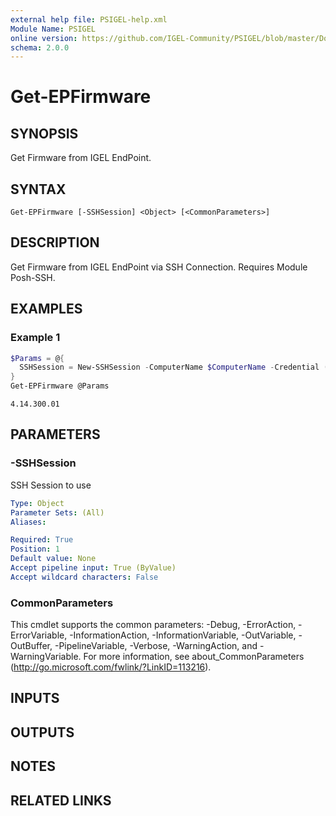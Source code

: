 ```yaml
---
external help file: PSIGEL-help.xml
Module Name: PSIGEL
online version: https://github.com/IGEL-Community/PSIGEL/blob/master/Docs/Get-EPFirmware.md
schema: 2.0.0
---
```


# Get-EPFirmware

## SYNOPSIS
Get Firmware from IGEL EndPoint.

## SYNTAX

```
Get-EPFirmware [-SSHSession] <Object> [<CommonParameters>]
```

## DESCRIPTION
Get Firmware from IGEL EndPoint via SSH Connection.
Requires Module Posh-SSH.

## EXAMPLES

### Example 1
```powershell
$Params = @{
  SSHSession = New-SSHSession -ComputerName $ComputerName -Credential (Get-Credential) -AcceptKey
}
Get-EPFirmware @Params
```

```
4.14.300.01
```

## PARAMETERS

### -SSHSession
SSH Session to use

```yaml
Type: Object
Parameter Sets: (All)
Aliases:

Required: True
Position: 1
Default value: None
Accept pipeline input: True (ByValue)
Accept wildcard characters: False
```

### CommonParameters
This cmdlet supports the common parameters: -Debug, -ErrorAction, -ErrorVariable, -InformationAction, -InformationVariable, -OutVariable, -OutBuffer, -PipelineVariable, -Verbose, -WarningAction, and -WarningVariable. For more information, see about_CommonParameters (http://go.microsoft.com/fwlink/?LinkID=113216).

## INPUTS

## OUTPUTS

## NOTES

## RELATED LINKS
